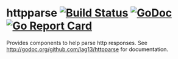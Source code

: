 # httpparse [![Build Status](https://travis-ci.org/lag13/httpparse.svg?branch=master)](https://travis-ci.org/lag13/httpparse) [![GoDoc](https://godoc.org/github.com/lag13/httpparse?status.svg)](http://godoc.org/github.com/lag13/httpparse) [![Go Report Card](https://goreportcard.com/badge/github.com/lag13/httpparse)](https://goreportcard.com/report/github.com/lag13/httpparse)
Provides components to help parse http responses. See
http://godoc.org/github.com/lag13/httpparse for documentation.
